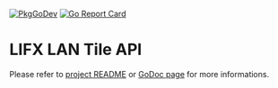 [![PkgGoDev](https://pkg.go.dev/badge/go.yhsif.com/lifxlan/tile)](https://pkg.go.dev/go.yhsif.com/lifxlan/tile)
[![Go Report Card](https://goreportcard.com/badge/go.yhsif.com/lifxlan)](https://goreportcard.com/report/go.yhsif.com/lifxlan)

# LIFX LAN Tile API

Please refer to [project README](../README.md) or
[GoDoc page](https://pkg.go.dev/go.yhsif.com/lifxlan/tile)
for more informations.
